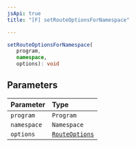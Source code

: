 ```yaml
---
jsApi: true
title: "[F] setRouteOptionsForNamespace"

---
```

```ts
setRouteOptionsForNamespace(
   program, 
   namespace, 
   options): void
```

## Parameters

| Parameter | Type |
| :------ | :------ |
| `program` | `Program` |
| `namespace` | `Namespace` |
| `options` | [`RouteOptions`](../interfaces/RouteOptions.md) |
